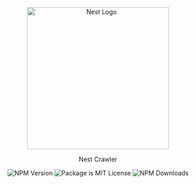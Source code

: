 <p align="center">
  <img src="https://nestjs.com/img/logo_text.svg" width="320" alt="Nest Logo">
</p>
<p align="center">Nest Crawler</p>
<p align="center">
  <img src="https://img.shields.io/npm/v/nest-crawler.svg" alt="NPM Version">
  <img src="https://img.shields.io/npm/l/nest-crawler.svg" alt="Package is MIT License">
  <img src="https://img.shields.io/npm/dm/nest-crawler.svg" alt="NPM Downloads">
</p>
